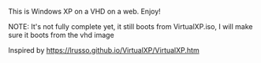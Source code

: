 This is Windows XP on a VHD on a web. Enjoy!


NOTE: It's not fully complete yet, it still boots from VirtualXP.iso, I will make sure it boots from the vhd image

Inspired by https://lrusso.github.io/VirtualXP/VirtualXP.htm
